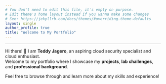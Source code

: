 ```yaml
---
# You don't need to edit this file, it's empty on purpose.
# Edit theme's home layout instead if you wanna make some changes
# See: https://jekyllrb.com/docs/themes/#overriding-theme-defaults
layout: single
author_profile: true
title: "Welcome to My Portfolio"
---
```

---


Hi there! 👋 I am **Teddy Jagero**, an aspiring cloud security specialist and cloud enthusiast.  
Welcome to my portfolio where I showcase my **projects**, **lab challenges**, and **professional background**.

Feel free to browse through and learn more about my skills and experience!
